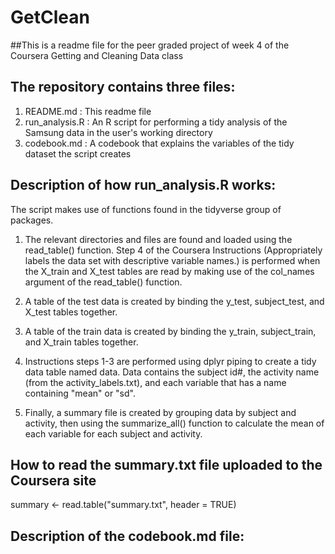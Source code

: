 # GetClean
##This is a readme file for the peer graded project of week 4 of the Coursera Getting and Cleaning Data class

## The repository contains three files:
1. README.md : This readme file
2. run_analysis.R : An R script for performing a tidy analysis of the Samsung data in the user's working directory
3. codebook.md : A codebook that explains the variables of the tidy dataset the script creates

## Description of how run_analysis.R works:

The script makes use of functions found in the tidyverse group of packages.

1. The relevant directories and files are found and loaded using the read_table() function. Step 4 of the Coursera Instructions (Appropriately labels the data set with descriptive variable names.) is performed when the X_train and X_test tables are read by making use of the col_names argument of the read_table() function.

2. A table of the test data is created by binding the y_test, subject_test, and X_test tables together.
3. A table of the train data is created by binding the y_train, subject_train, and X_train tables together.

4. Instructions steps 1-3 are performed using dplyr piping to create a tidy data table named data. Data contains the subject id#, the activity name (from the activity_labels.txt), and each variable that has a name containing "mean" or "sd".

5. Finally, a summary file is created by grouping data by subject and activity, then using the summarize_all() function to calculate the mean of each variable for each subject and activity.

## How to read the summary.txt file uploaded to the Coursera site

summary <- read.table("summary.txt", header = TRUE)


## Description of the codebook.md file:
